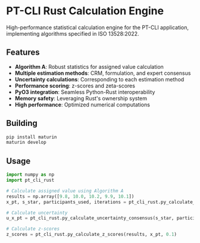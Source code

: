 # PT-CLI Rust Calculation Engine

High-performance statistical calculation engine for the PT-CLI application, implementing algorithms specified in ISO 13528:2022.

## Features

- **Algorithm A**: Robust statistics for assigned value calculation
- **Multiple estimation methods**: CRM, formulation, and expert consensus
- **Uncertainty calculations**: Corresponding to each estimation method
- **Performance scoring**: z-scores and zeta-scores
- **PyO3 integration**: Seamless Python-Rust interoperability
- **Memory safety**: Leveraging Rust's ownership system
- **High performance**: Optimized numerical computations

## Building

```bash
pip install maturin
maturin develop
```

## Usage

```python
import numpy as np
import pt_cli_rust

# Calculate assigned value using Algorithm A
results = np.array([9.8, 10.0, 10.2, 9.9, 10.1])
x_pt, s_star, participants_used, iterations = pt_cli_rust.py_calculate_algorithm_a(results)

# Calculate uncertainty
u_x_pt = pt_cli_rust.py_calculate_uncertainty_consensus(s_star, participants_used)

# Calculate z-scores
z_scores = pt_cli_rust.py_calculate_z_scores(results, x_pt, 0.1)
```